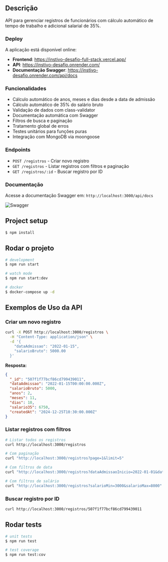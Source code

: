 ## Descrição

API para gerenciar registros de funcionários com cálculo automático de tempo de trabalho e adicional salarial de 35%.

### Deploy

A aplicação está disponível online:

- **Frontend**: https://instivo-desafio-full-stack.vercel.app/
- **API**: https://instivo-desafio.onrender.com/
- **Documentação Swagger**: https://instivo-desafio.onrender.com/api/docs

### Funcionalidades

- Cálculo automático de anos, meses e dias desde a data de admissão
- Cálculo automático de 35% do salário bruto
- Validação de dados com class-validator
- Documentação automática com Swagger
- Filtros de busca e paginação
- Tratamento global de erros
- Testes unitários para funções puras
- Integração com MongoDB via moongoose

### Endpoints

- `POST /registros` - Criar novo registro
- `GET /registros` - Listar registros com filtros e paginação
- `GET /registros/:id` - Buscar registro por ID

### Documentação

Acesse a documentação Swagger em: `http://localhost:3000/api/docs`

![Swagger](https://i.ibb.co/dsBpnFj8/Captura-de-Tela-2025-09-25-a-s-11-43-46.png "Swagger")


## Project setup

```bash
$ npm install
```

## Rodar o projeto

```bash
# development
$ npm run start

# watch mode
$ npm run start:dev

# docker
$ docker-compose up -d
```

## Exemplos de Uso da API

### Criar um novo registro

```bash
curl -X POST http://localhost:3000/registros \
  -H "Content-Type: application/json" \
  -d '{
    "dataAdmissao": "2022-01-15",
    "salarioBruto": 5000.00
  }'
```

**Resposta:**
```json
{
  "_id": "507f1f77bcf86cd799439011",
  "dataAdmissao": "2022-01-15T00:00:00.000Z",
  "salarioBruto": 5000,
  "anos": 2,
  "meses": 11,
  "dias": 10,
  "salario35": 6750,
  "createdAt": "2024-12-25T10:30:00.000Z"
}
```

### Listar registros com filtros

```bash
# Listar todos os registros
curl http://localhost:3000/registros

# Com paginação
curl "http://localhost:3000/registros?page=1&limit=5"

# Com filtros de data
curl "http://localhost:3000/registros?dataAdmissaoInicio=2022-01-01&dataAdmissaoFim=2024-12-31"

# Com filtros de salário
curl "http://localhost:3000/registros?salarioMin=3000&salarioMax=8000"
```

### Buscar registro por ID

```bash
curl http://localhost:3000/registros/507f1f77bcf86cd799439011
```

## Rodar tests

```bash
# unit tests
$ npm run test

# test coverage
$ npm run test:cov
```
